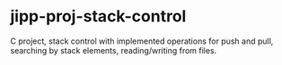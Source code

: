 # jipp-proj-stack-control
C project, stack control with implemented operations for push and pull, searching by stack elements, reading/writing from files.
